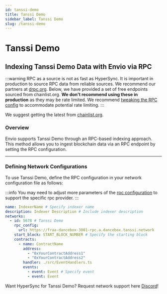 ```yaml
---
id: tanssi-demo
title: Tanssi Demo
sidebar_label: Tanssi Demo
slug: /tanssi-demo
---
```


# Tanssi Demo

## Indexing Tanssi Demo Data with Envio via RPC

:::warning
RPC as a source is not as fast as HyperSync. It is important in production to source RPC data from reliable sources. We recommend our partners at [drpc.org](https://drpc.org). Below, we have provided a set of free endpoints sourced from chainlist.org. **We don't recommend using these in production** as they may be rate limited. We recommend [tweaking the RPC config](./rpc-sync) to accommodate potential rate limiting.
:::

We suggest getting the latest from [chainlist.org](https://chainlist.org).

### Overview

Envio supports Tanssi Demo through an RPC-based indexing approach. This method allows you to ingest blockchain data via an RPC endpoint by setting the RPC configuration.

---

### Defining Network Configurations

To use Tanssi Demo, define the RPC configuration in your network configuration file as follows:

:::info
You may need to adjust more parameters of the [rpc configuration](./rpc-sync) to support the specific rpc provider. 
:::

```yaml
name: IndexerName # Specify indexer name
description: Indexer Description # Include indexer description
networks:
  - id: 5678 # Tanssi Demo
    rpc_config:
      url: https://fraa-dancebox-3001-rpc.a.dancebox.tanssi.network 
    start_block: START_BLOCK_NUMBER # Specify the starting block
    contracts:
      - name: ContractName
        address:
          - "0xYourContractAddress1"
          - "0xYourContractAddress2"
        handler: ./src/EventHandlers.ts
        events:
          - event: Event # Specify event
          - event: Event
```

Want HyperSync for Tanssi Demo? Request network support here [Discord](https://discord.gg/fztEvj79m3)!

